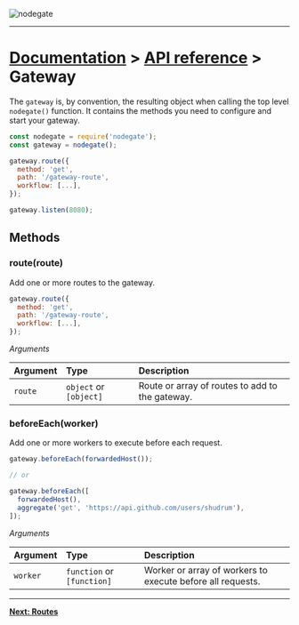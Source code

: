 ![nodegate](../images/logo-documentation.png)

---

# [Documentation](README.md) > [API reference](api-reference.md) > Gateway

The `gateway` is, by convention, the resulting object when calling the top level `nodegate()`
function. It contains the methods you need to configure and start your gateway.

```js
const nodegate = require('nodegate');
const gateway = nodegate();

gateway.route({
  method: 'get',
  path: '/gateway-route',
  workflow: [...],
});

gateway.listen(8080);
```

## Methods

### route(route)

Add one or more routes to the gateway.

```js
gateway.route({
  method: 'get',
  path: '/gateway-route',
  workflow: [...],
});
```

_Arguments_

| Argument | Type                   | Description                                     |
| :------- | :--------------------- | :---------------------------------------------- |
| `route`  | `object` or `[object]` | Route or array of routes to add to the gateway. |

### beforeEach(worker)

Add one or more workers to execute before each request.

```js
gateway.beforeEach(forwardedHost());

// or

gateway.beforeEach([
  forwardedHost(),
  aggregate('get', 'https://api.github.com/users/shudrum'),
]);
```

_Arguments_

| Argument   | Type                       | Description                                                    |
| :--------- | :------------------------- | :------------------------------------------------------------- |
| `worker` | `function` or `[function]` | Worker or array of workers to execute before all requests. |

---

**[Next: Routes](api-reference-routes.md)**
